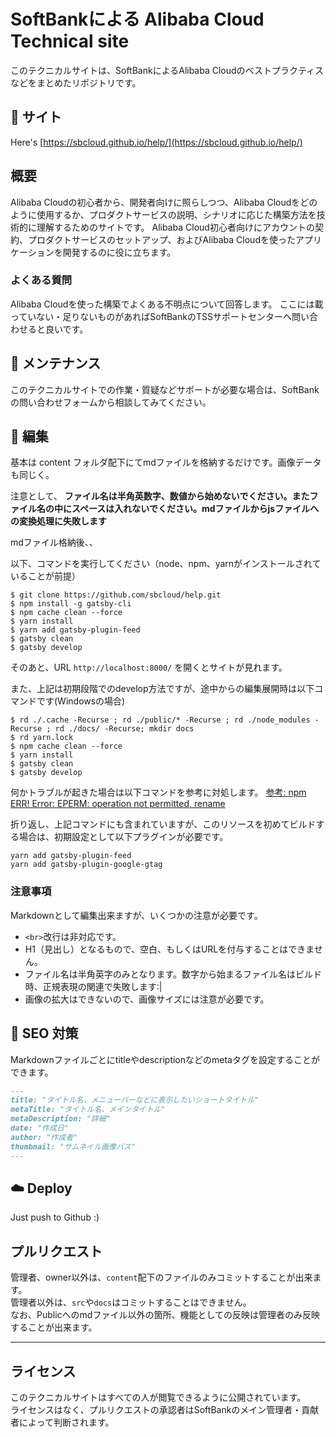 # SoftBankによる Alibaba Cloud Technical site
このテクニカルサイトは、SoftBankによるAlibaba Cloudのベストプラクティスなどをまとめたリポジトリです。

## 🔗 サイト

Here's [https://sbcloud.github.io/help/](https://sbcloud.github.io/help/)

## 概要
Alibaba Cloudの初心者から、開発者向けに照らしつつ、Alibaba Cloudをどのように使用するか、プロダクトサービスの説明、シナリオに応じた構築方法を技術的に理解するためのサイトです。
Alibaba Cloud初心者向けにアカウントの契約、プロダクトサービスのセットアップ、およびAlibaba Cloudを使ったアプリケーションを開発するのに役に立ちます。

### よくある質問
Alibaba Cloudを使った構築でよくある不明点について回答します。
ここには載っていない・足りないものがあればSoftBankのTSSサポートセンターへ問い合わせると良いです。

## 🔧 メンテナンス
このテクニカルサイトでの作業・質疑などサポートが必要な場合は、SoftBankの問い合わせフォームから相談してみてください。


## 🚀 編集

基本は content フォルダ配下にてmdファイルを格納するだけです。画像データも同じく。

注意として、
**ファイル名は半角英数字、数値から始めないでください。またファイル名の中にスペースは入れないでください。mdファイルからjsファイルへの変換処理に失敗します**


mdファイル格納後、、

以下、コマンドを実行してください（node、npm、yarnがインストールされていることが前提）

```
$ git clone https://github.com/sbcloud/help.git
$ npm install -g gatsby-cli
$ npm cache clean --force
$ yarn install
$ yarn add gatsby-plugin-feed
$ gatsby clean
$ gatsby develop
```


そのあと、URL `http://localhost:8000/` を開くとサイトが見れます。

また、上記は初期段階でのdevelop方法ですが、途中からの編集展開時は以下コマンドです(Windowsの場合)

```
$ rd ./.cache -Recurse ; rd ./public/* -Recurse ; rd ./node_modules -Recurse ; rd ./docs/ -Recurse; mkdir docs
$ rd yarn.lock
$ npm cache clean --force
$ yarn install
$ gatsby clean
$ gatsby develop
```


何かトラブルが起きた場合は以下コマンドを参考に対処します。
[参考: npm ERR! Error: EPERM: operation not permitted, rename](https://stackoverflow.com/questions/39293636/npm-err-error-eperm-operation-not-permitted-rename/43987591)

折り返し、上記コマンドにも含まれていますが、このリソースを初めてビルドする場合は、初期設定として以下プラグインが必要です。
```
yarn add gatsby-plugin-feed
yarn add gatsby-plugin-google-gtag
```

### 注意事項
Markdownとして編集出来ますが、いくつかの注意が必要です。

* ` <br> `改行は非対応です。
* H1（見出し）となるもので、空白、もしくはURLを付与することはできません。
* ファイル名は半角英字のみとなります。数字から始まるファイル名はビルド時、正規表現の関連で失敗します:|
* 画像の拡大はできないので、画像サイズには注意が必要です。


## 🤖 SEO 対策

Markdownファイルごとにtitleやdescriptionなどのmetaタグを設定することができます。   

```markdown
---
title: "タイトル名、メニューバーなどに表示したいショートタイトル"
metaTitle: "タイトル名、メインタイトル"
metaDescription: "詳細"
date: "作成日"
author: "作成者"
thumbnail: "サムネイル画像パス"
---
```
## ☁️ Deploy

Just push to Github :)


## プルリクエスト
管理者、owner以外は、`content`配下のファイルのみコミットすることが出来ます。   
管理者以外は、`src`や`docs`はコミットすることはできません。    
なお、Publicへのmdファイル以外の箇所、機能としての反映は管理者のみ反映することが出来ます。   

---
## ライセンス
このテクニカルサイトはすべての人が閲覧できるように公開されています。   
ライセンスはなく、プルリクエストの承認者はSoftBankのメイン管理者・貢献者によって判断されます。   

